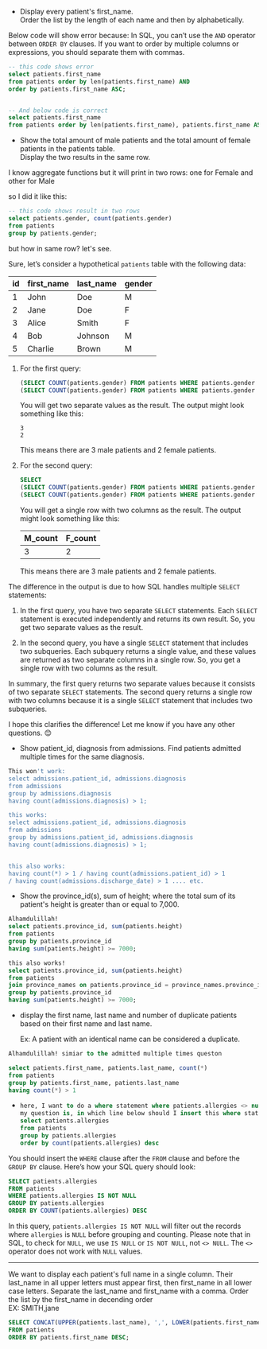 - Display every patient's first_name.  
  Order the list by the length of each name and then by alphabetically.

Below code will show error because: In SQL, you can’t use the `AND` operator between `ORDER BY` clauses. If you want to order by multiple columns or expressions, you should separate them with commas.

```sql
-- this code shows error
select patients.first_name
from patients order by len(patients.first_name) AND 
order by patients.first_name ASC; 


-- And below code is correct
select patients.first_name
from patients order by len(patients.first_name), patients.first_name ASC;
```

- Show the total amount of male patients and the total amount of female patients in the patients table.  
  Display the two results in the same row.

I know aggregate functions but it will print in two rows: one for Female and other for Male

so I did it like this:

```sql
-- this code shows result in two rows
select patients.gender, count(patients.gender)
from patients
group by patients.gender;
```

but how in same row? let's see.

Sure, let’s consider a hypothetical `patients` table with the following data:

| id  | first_name | last_name | gender |
| --- | ---------- | --------- | ------ |
| 1   | John       | Doe       | M      |
| 2   | Jane       | Doe       | F      |
| 3   | Alice      | Smith     | F      |
| 4   | Bob        | Johnson   | M      |
| 5   | Charlie    | Brown     | M      |

1. For the first query:
   
   ```sql
   (SELECT COUNT(patients.gender) FROM patients WHERE patients.gender = 'M'), 
   (SELECT COUNT(patients.gender) FROM patients WHERE patients.gender = 'F')
   ```
   
   You will get two separate values as the result. The output might look something like this:
   
   ```
   3
   2
   ```
   
   This means there are 3 male patients and 2 female patients.

2. For the second query:
   
   ```sql
   SELECT
   (SELECT COUNT(patients.gender) FROM patients WHERE patients.gender = 'M'), 
   (SELECT COUNT(patients.gender) FROM patients WHERE patients.gender = 'F')
   ```
   
   You will get a single row with two columns as the result. The output might look something like this:
   
   | M_count | F_count |
   | ------- | ------- |
   | 3       | 2       |
   
   This means there are 3 male patients and 2 female patients.

The difference in the output is due to how SQL handles multiple `SELECT` statements:

1. In the first query, you have two separate `SELECT` statements. Each `SELECT` statement is executed independently and returns its own result. So, you get two separate values as the result.

2. In the second query, you have a single `SELECT` statement that includes two subqueries. Each subquery returns a single value, and these values are returned as two separate columns in a single row. So, you get a single row with two columns as the result.

In summary, the first query returns two separate values because it consists of two separate `SELECT` statements. The second query returns a single row with two columns because it is a single `SELECT` statement that includes two subqueries.

I hope this clarifies the difference! Let me know if you have any other questions. 😊

- Show patient_id, diagnosis from admissions. Find patients admitted multiple times for the same diagnosis.

```sql
This won't work:
select admissions.patient_id, admissions.diagnosis
from admissions
group by admissions.diagnosis
having count(admissions.diagnosis) > 1; 

this works:
select admissions.patient_id, admissions.diagnosis
from admissions
group by admissions.patient_id, admissions.diagnosis
having count(admissions.diagnosis) > 1; 


this also works:
having count(*) > 1 / having count(admissions.patient_id) > 1 
/ having count(admissions.discharge_date) > 1 .... etc.
```

- Show the province_id(s), sum of height; where the total sum of its patient's height is greater than or equal to 7,000.

```sql
Alhamdulillah!
select patients.province_id, sum(patients.height)
from patients
group by patients.province_id
having sum(patients.height) >= 7000;
```

```sql
this also works!
select patients.province_id, sum(patients.height)
from patients
join province_names on patients.province_id = province_names.province_id
group by patients.province_id
having sum(patients.height) >= 7000;
```

* display the first name, last name and number of duplicate patients based on their first name and last name.  
  
  Ex: A patient with an identical name can be considered a duplicate.

```sql
Alhamdulillah! simiar to the admitted multiple times queston

select patients.first_name, patients.last_name, count(*)
from patients
group by patients.first_name, patients.last_name
having count(*) > 1
```

- ```sql
  here, I want to do a where statement where patients.allergies <> null. 
  my question is, in which line below should I insert this where statement ?
  select patients.allergies
  from patients
  group by patients.allergies
  order by count(patients.allergies) desc
  ```

You should insert the `WHERE` clause after the `FROM` clause and before the `GROUP BY` clause. Here’s how your SQL query should look:

```sql
SELECT patients.allergies
FROM patients
WHERE patients.allergies IS NOT NULL
GROUP BY patients.allergies
ORDER BY COUNT(patients.allergies) DESC
```

In this query, `patients.allergies IS NOT NULL` will filter out the records where `allergies` is `NULL` before grouping and counting. Please note that in SQL, to check for `NULL`, we use `IS NULL` or `IS NOT NULL`, not `<> NULL`. The `<>` operator does not work with `NULL` values.

-----------

We want to display each patient's full name in a single column. Their last_name in all upper letters must appear first, then first_name in all lower case letters. Separate the last_name and first_name with a comma. Order the list by the first_name in decending order  
EX: SMITH,jane

```sql
SELECT CONCAT(UPPER(patients.last_name), ',', LOWER(patients.first_name)) AS full_name
FROM patients
ORDER BY patients.first_name DESC;
```
